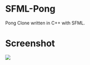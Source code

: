 # SFML-Pong

Pong Clone written in C++ with SFML.

# Screenshot

![](https://github.com/andrewfarmer13/SFML-Pong/main/Images/pong.png)
